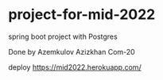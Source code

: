 # project-for-mid-2022

spring boot project with Postgres

Done by Azemkulov Azizkhan Com-20


deploy  https://mid2022.herokuapp.com/
